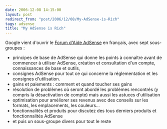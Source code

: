 ```yaml
---
date: 2006-12-08 14:15:00
layout: post
redirect_from: "post/2006/12/08/My-AdSense-is-Rich"
tags: adsense
title: "My AdSense is Rich"
---
```


Google vient d'ouvrir le [Forum d'Aide AdSense](http://groups.google.com/group/adsense-help-fr) en
français, avec sept sous-groupes :

* principes de base de AdSense qui donne les points à connaître avant de
commencer à utiliser AdSense, création et consultation d'un compte,
connaissances de base et outils,
* consignes AdSense pour tout ce qui concerne la réglementation et les
consignes d'utilisation.
* gains et paiements : comment et quand toucher ses gains
* résolution de problèmes où seront abordé les problèmes rencontrés (y
compris la désactivation de compte) mais aussi les astuces d'utilisation
* optimisation pour améliorer ses revenus avec des conseils sur les formats,
les emplacements, les couleurs...
* fonctionnalités et produits pour discutez des tous derniers produits et
fonctionnalités AdSense
* et puis un sous-groupe divers pour tout le reste
